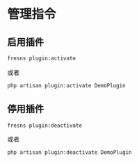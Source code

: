 # 管理指令

## 启用插件

```sh
fresns plugin:activate
```

或者

```sh
php artisan plugin:activate DemoPlugin
```

## 停用插件

```sh
fresns plugin:deactivate
```

或者

```sh
php artisan plugin:deactivate DemoPlugin
```
